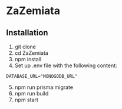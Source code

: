 # ZaZemiata

## Installation

1. git clone
2. cd ZaZemiata
3. npm install
4. Set up .env file with the following content:
```
DATABASE_URL="MONOGODB_URL"
```
5. npm run prisma:migrate
6. npm run build
7. npm start